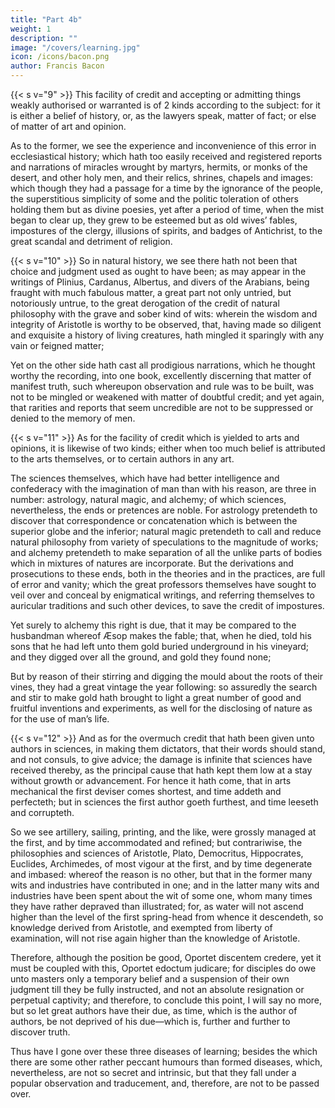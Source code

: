 ```yaml
---
title: "Part 4b"
weight: 1
description: ""
image: "/covers/learning.jpg"
icon: /icons/bacon.png
author: Francis Bacon
---
```




{{< s v="9" >}} This facility of credit and accepting or admitting things weakly authorised or warranted is of 2 kinds according to the subject: for it is either a belief of history, or, as the lawyers speak, matter of fact; or else of matter of art and opinion.  

As to the former, we see the experience and inconvenience of this error in ecclesiastical history; which hath too easily received and registered reports and narrations of miracles wrought by martyrs, hermits, or monks of the desert, and other holy men, and their relics, shrines, chapels and images: which though they had a passage for a time by the ignorance of the people, the superstitious simplicity of some and the politic toleration of others holding them but as divine poesies, yet after a period of time, when the mist began to clear up, they grew to be esteemed but as old wives’ fables, impostures of the clergy, illusions of spirits, and badges of Antichrist, to the great scandal and detriment of religion.


{{< s v="10" >}} So in natural history, we see there hath not been that choice and judgment used as ought to have been; as may appear in the writings of Plinius, Cardanus, Albertus, and divers of the Arabians, being fraught with much fabulous matter, a great part not only untried, but notoriously untrue, to the great derogation of the credit of natural philosophy with the grave and sober kind of wits: wherein the wisdom and integrity of Aristotle is worthy to be observed, that, having made so diligent and exquisite a history of living creatures, hath mingled it sparingly with any vain or feigned matter; 

Yet on the other side hath cast all prodigious narrations, which he thought worthy the recording, into one book, excellently discerning that matter of manifest truth, such whereupon observation and rule was to be built, was not to be mingled or weakened with matter of doubtful credit; and yet again, that rarities and reports that seem uncredible are not to be suppressed or denied to the memory of men.

{{< s v="11" >}} As for the facility of credit which is yielded to arts and opinions, it is likewise of two kinds; either when too much belief is attributed to the arts themselves, or to certain authors in any art.

The sciences themselves, which have had better intelligence and confederacy with the imagination of man than with his reason, are three in number: astrology, natural magic, and alchemy; of which sciences, nevertheless, the ends or pretences are noble.  For astrology pretendeth to discover that correspondence or concatenation which is between the superior globe and the inferior; natural magic pretendeth to call and reduce natural philosophy from variety of speculations to the magnitude of works; and alchemy pretendeth to make separation of all the unlike parts of bodies which in mixtures of natures are incorporate.  But the derivations and prosecutions to these ends, both in the theories and in the practices, are full of error and vanity; which the great professors themselves have sought to veil over and conceal by enigmatical writings, and referring themselves to auricular traditions and such other devices, to save the credit of impostures. 

Yet surely to alchemy this right is due, that it may be compared to the husbandman whereof Æsop makes the fable; that, when he died, told his sons that he had left unto them gold buried underground in his vineyard; and they digged over all the ground, and gold they found none; 

But by reason of their stirring and digging the mould about the roots of their vines, they had a great vintage the year following: so assuredly the search and stir to make gold hath brought to light a great number of good and fruitful inventions and experiments, as well for the disclosing of nature as for the use of man’s life.


{{< s v="12" >}} And as for the overmuch credit that hath been given unto authors in sciences, in making them dictators, that their words should stand, and not consuls, to give advice; the damage is infinite that sciences have received thereby, as the principal cause that hath kept them low at a stay without growth or advancement.  For hence it hath come, that in arts mechanical the first deviser comes shortest, and time addeth and perfecteth; but in sciences the first author goeth furthest, and time leeseth and corrupteth. 

So we see artillery, sailing, printing, and the like, were grossly managed at the first, and by time accommodated and refined; but contrariwise, the philosophies and sciences of Aristotle, Plato, Democritus, Hippocrates, Euclides, Archimedes, of most vigour at the first, and by time degenerate and imbased: whereof the reason is no other, but that in the former many wits and industries have contributed in one; and in the latter many wits and industries have been spent about the wit of some one, whom many times they have rather depraved than illustrated; for, as water will not ascend higher than the level of the first spring-head from whence it descendeth, so knowledge derived from Aristotle, and exempted from liberty of examination, will not rise again higher than the knowledge of Aristotle.  

Therefore, although the position be good, Oportet discentem credere, yet it must be coupled with this, Oportet edoctum judicare; for disciples do owe unto masters only a temporary belief and a suspension of their own judgment till they be fully instructed, and not an absolute resignation or perpetual captivity; and therefore, to conclude this point, I will say no more, but so let great authors have their due, as time, which is the author of authors, be not deprived of his due—which is, further and further to discover truth. 

Thus have I gone over these three diseases of learning; besides the which there are some other rather peccant humours than formed diseases, which, nevertheless, are not so secret and intrinsic, but that they fall under a popular observation and traducement, and, therefore, are not to be passed over.
